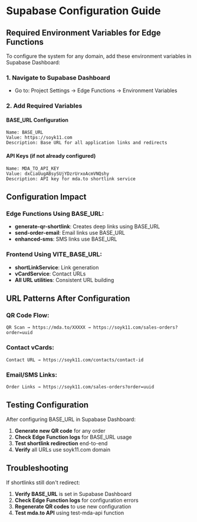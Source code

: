 # Supabase Configuration Guide

## Required Environment Variables for Edge Functions

To configure the system for any domain, add these environment variables in Supabase Dashboard:

### 1. Navigate to Supabase Dashboard
- Go to: Project Settings → Edge Functions → Environment Variables

### 2. Add Required Variables

#### BASE_URL Configuration
```
Name: BASE_URL
Value: https://soyk11.com
Description: Base URL for all application links and redirects
```

#### API Keys (if not already configured)
```
Name: MDA_TO_API_KEY
Value: dxCiaUugABsySUjYDzrUrxoAcmVNQshy
Description: API key for mda.to shortlink service
```

## Configuration Impact

### Edge Functions Using BASE_URL:
- **generate-qr-shortlink**: Creates deep links using BASE_URL
- **send-order-email**: Email links use BASE_URL
- **enhanced-sms**: SMS links use BASE_URL

### Frontend Using VITE_BASE_URL:
- **shortLinkService**: Link generation
- **vCardService**: Contact URLs
- **All URL utilities**: Consistent URL building

## URL Patterns After Configuration

### QR Code Flow:
```
QR Scan → https://mda.to/XXXXX → https://soyk11.com/sales-orders?order=uuid
```

### Contact vCards:
```
Contact URL → https://soyk11.com/contacts/contact-id
```

### Email/SMS Links:
```
Order Links → https://soyk11.com/sales-orders?order=uuid
```

## Testing Configuration

After configuring BASE_URL in Supabase Dashboard:

1. **Generate new QR code** for any order
2. **Check Edge Function logs** for BASE_URL usage
3. **Test shortlink redirection** end-to-end
4. **Verify** all URLs use soyk11.com domain

## Troubleshooting

If shortlinks still don't redirect:
1. **Verify BASE_URL** is set in Supabase Dashboard
2. **Check Edge Function logs** for configuration errors
3. **Regenerate QR codes** to use new configuration
4. **Test mda.to API** using test-mda-api function